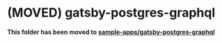 # (MOVED) gatsby-postgres-graphql

**This folder has been moved to [sample-apps/gatsby-postgres-graphql](../sample-apps/gatsby-postgres-graphql)**
